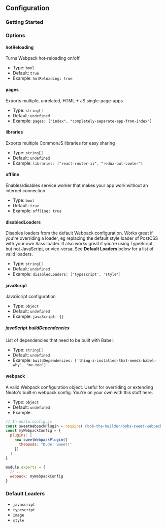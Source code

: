 ## Configuration

### Getting Started

### Options

#### hotReloading
Turns Webpack hot-reloading on/off
- Type: `bool`
- Default: `true`
- Example: `hotReloading: true`

#### pages
Exports multiple, unrelated, HTML + JS single-page-apps
- Type: `string[]`
- Default: `undefined`
- Example: `pages: ["index", "completely-separate-app-from-index"]`

#### libraries
Exports multiple CommonJS libraries for easy sharing
- Type: `string[]`
- Default: `undefined`
- Example: `libraries: ["react-router-ii", "redux-but-cooler"]`

#### offline
Enables/disables service worker that makes your app work without an internet connection
- Type: `bool`
- Default: `true`
- Example: `offline: true`

#### disabledLoaders
Disables loaders from the default Webpack configuration.
Works great if you're overriding a loader, eg replacing the default
style loader of PostCSS with your own Sass loader.
It also works great if you're using TypeScript, but not JavaScript, or vice-versa.
See **Default Loaders** below for a list of valid loaders.
- Type: `string[]`
- Default: `undefined`
- Example: `disabledLoaders: ['typescript', 'style']`

#### javaScript
JavaScript configuration
- Type: `object`
- Default: `undefined`
- Example: `javaScript: {}`

##### javaScript.buildDependencies
List of dependencies that need to be built with Babel.
- Type: `string[]`
- Default: `undefined`
- Example: `buildDependencies: ['thing-i-installed-that-needs-babel-why', 'me-too']`

#### webpack
A valid Webpack configuration object. Useful for overriding or extending Neato's built-in webpack config. You're on your own with this stuff here.
- Type: `object`
- Default: `undefined`
- Example:

```js
// In neato.config.js
const sweetWebpackPlugin = require('@bob-the-builder/bobs-sweet-webpack-goodness')
const myWebpackConfig = {
  plugins: [
    new sweetWebpackPlugin({
      theGoods: "Dude! Sweet!"
    })
  ]
}

module.exports = {
  // ...
  webpack: myWebpackConfig
}
```

### Default Loaders
- `javascript`
- `typescript`
- `image`
- `style`

